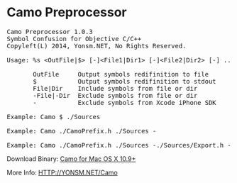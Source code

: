 
Camo Preprocessor
======
<pre>
Camo Preprocessor 1.0.3
Symbol Confusion for Objective C/C++
Copyleft(L) 2014, Yonsm.NET, No Rights Reserved.

Usage: %s &lt;OutFile|$&gt; [-]&lt;File1|Dir1&gt; [-]&lt;File2|Dir2&gt; [-] ...

       OutFile     Output symbols redifinition to file
       $           Output symbols redifinition to stdout
       File|Dir    Include symbols from file or dir
       -File|-Dir  Exclude symbols from file or dir
       -           Exclude symbols from Xcode iPhone SDK

Example: Camo $ ./Sources

Example: Camo ./CamoPrefix.h ./Sources -

Example: Camo ./CamoPrefix.h ./Sources -./Sources/Export.h -./Pods -
</pre>

Download Binary: [Camo for Mac OS X 10.9+](https://raw.githubusercontent.com/Yonsm/Camo/master/Release/Camo)

More Info: <HTTP://YONSM.NET/Camo>
